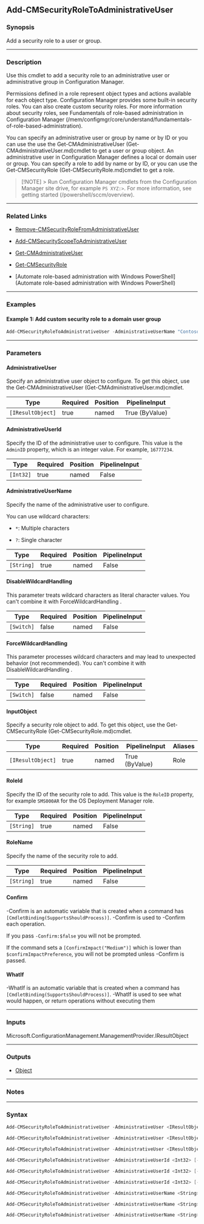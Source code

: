 Add-CMSecurityRoleToAdministrativeUser
--------------------------------------




### Synopsis
Add a security role to a user or group.



---


### Description

Use this cmdlet to add a security role to an administrative user or administrative group in Configuration Manager.



Permissions defined in a role represent object types and actions available for each object type. Configuration Manager provides some built-in security roles. You can also create custom security roles. For more information about security roles, see Fundamentals of role-based administration in Configuration Manager (/mem/configmgr/core/understand/fundamentals-of-role-based-administration).



You can specify an administrative user or group by name or by ID or you can use the use the Get-CMAdministrativeUser (Get-CMAdministrativeUser.md)cmdlet to get a user or group object. An administrative user in Configuration Manager defines a local or domain user or group. You can specify a role to add by name or by ID, or you can use the Get-CMSecurityRole (Get-CMSecurityRole.md)cmdlet to get a role.



> [!NOTE] > Run Configuration Manager cmdlets from the Configuration Manager site drive, for example `PS XYZ:>`. For more information, see getting started (/powershell/sccm/overview).



---


### Related Links
* [Remove-CMSecurityRoleFromAdministrativeUser](Remove-CMSecurityRoleFromAdministrativeUser)



* [Add-CMSecurityScopeToAdministrativeUser](Add-CMSecurityScopeToAdministrativeUser)



* [Get-CMAdministrativeUser](Get-CMAdministrativeUser)



* [Get-CMSecurityRole](Get-CMSecurityRole)



* [Automate role-based administration with Windows PowerShell](Automate role-based administration with Windows PowerShell)





---


### Examples
#### Example 1: Add custom security role to a domain user group
```PowerShell
Add-CMSecurityRoleToAdministrativeUser -AdministrativeUserName "Contoso\Western Administrators " -RoleName "SecurityRole17"
```



---


### Parameters
#### **AdministrativeUser**

Specify an administrative user object to configure. To get this object, use the Get-CMAdministrativeUser (Get-CMAdministrativeUser.md)cmdlet.






|Type             |Required|Position|PipelineInput |
|-----------------|--------|--------|--------------|
|`[IResultObject]`|true    |named   |True (ByValue)|



#### **AdministrativeUserId**

Specify the ID of the administrative user to configure. This value is the `AdminID` property, which is an integer value. For example, `16777234`.






|Type     |Required|Position|PipelineInput|
|---------|--------|--------|-------------|
|`[Int32]`|true    |named   |False        |



#### **AdministrativeUserName**

Specify the name of the administrative user to configure.


You can use wildcard characters:


* `*`: Multiple characters


* `?`: Single character






|Type      |Required|Position|PipelineInput|
|----------|--------|--------|-------------|
|`[String]`|true    |named   |False        |



#### **DisableWildcardHandling**

This parameter treats wildcard characters as literal character values. You can't combine it with ForceWildcardHandling .






|Type      |Required|Position|PipelineInput|
|----------|--------|--------|-------------|
|`[Switch]`|false   |named   |False        |



#### **ForceWildcardHandling**

This parameter processes wildcard characters and may lead to unexpected behavior (not recommended). You can't combine it with DisableWildcardHandling .






|Type      |Required|Position|PipelineInput|
|----------|--------|--------|-------------|
|`[Switch]`|false   |named   |False        |



#### **InputObject**

Specify a security role object to add. To get this object, use the Get-CMSecurityRole (Get-CMSecurityRole.md)cmdlet.






|Type             |Required|Position|PipelineInput |Aliases|
|-----------------|--------|--------|--------------|-------|
|`[IResultObject]`|true    |named   |True (ByValue)|Role   |



#### **RoleId**

Specify the ID of the security role to add. This value is the `RoleID` property, for example `SMS000AR` for the OS Deployment Manager role.






|Type      |Required|Position|PipelineInput|
|----------|--------|--------|-------------|
|`[String]`|true    |named   |False        |



#### **RoleName**

Specify the name of the security role to add.






|Type      |Required|Position|PipelineInput|
|----------|--------|--------|-------------|
|`[String]`|true    |named   |False        |



#### **Confirm**
-Confirm is an automatic variable that is created when a command has ```[CmdletBinding(SupportsShouldProcess)]```.
-Confirm is used to -Confirm each operation.

If you pass ```-Confirm:$false``` you will not be prompted.


If the command sets a ```[ConfirmImpact("Medium")]``` which is lower than ```$confirmImpactPreference```, you will not be prompted unless -Confirm is passed.

#### **WhatIf**
-WhatIf is an automatic variable that is created when a command has ```[CmdletBinding(SupportsShouldProcess)]```.
-WhatIf is used to see what would happen, or return operations without executing them


---


### Inputs
Microsoft.ConfigurationManagement.ManagementProvider.IResultObject





---


### Outputs
* [Object](https://learn.microsoft.com/en-us/dotnet/api/System.Object)






---


### Notes




---


### Syntax
```PowerShell
Add-CMSecurityRoleToAdministrativeUser -AdministrativeUser <IResultObject> [-DisableWildcardHandling] [-ForceWildcardHandling] -RoleId <String> [-Confirm] [-WhatIf] [<CommonParameters>]
```
```PowerShell
Add-CMSecurityRoleToAdministrativeUser -AdministrativeUser <IResultObject> [-DisableWildcardHandling] [-ForceWildcardHandling] -RoleName <String> [-Confirm] [-WhatIf] [<CommonParameters>]
```
```PowerShell
Add-CMSecurityRoleToAdministrativeUser -AdministrativeUser <IResultObject> [-DisableWildcardHandling] [-ForceWildcardHandling] -InputObject <IResultObject> [-Confirm] [-WhatIf] [<CommonParameters>]
```
```PowerShell
Add-CMSecurityRoleToAdministrativeUser -AdministrativeUserId <Int32> [-DisableWildcardHandling] [-ForceWildcardHandling] -RoleId <String> [-Confirm] [-WhatIf] [<CommonParameters>]
```
```PowerShell
Add-CMSecurityRoleToAdministrativeUser -AdministrativeUserId <Int32> [-DisableWildcardHandling] [-ForceWildcardHandling] -RoleName <String> [-Confirm] [-WhatIf] [<CommonParameters>]
```
```PowerShell
Add-CMSecurityRoleToAdministrativeUser -AdministrativeUserId <Int32> [-DisableWildcardHandling] [-ForceWildcardHandling] -InputObject <IResultObject> [-Confirm] [-WhatIf] [<CommonParameters>]
```
```PowerShell
Add-CMSecurityRoleToAdministrativeUser -AdministrativeUserName <String> [-DisableWildcardHandling] [-ForceWildcardHandling] -RoleName <String> [-Confirm] [-WhatIf] [<CommonParameters>]
```
```PowerShell
Add-CMSecurityRoleToAdministrativeUser -AdministrativeUserName <String> [-DisableWildcardHandling] [-ForceWildcardHandling] -RoleId <String> [-Confirm] [-WhatIf] [<CommonParameters>]
```
```PowerShell
Add-CMSecurityRoleToAdministrativeUser -AdministrativeUserName <String> [-DisableWildcardHandling] [-ForceWildcardHandling] -InputObject <IResultObject> [-Confirm] [-WhatIf] [<CommonParameters>]
```

